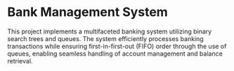 # Bank Management System

This project implements a multifaceted banking system utilizing binary search trees and queues. The system efficiently processes banking transactions while ensuring first-in-first-out (FIFO) order through the use of queues, enabling seamless handling of account management and balance retrieval.
